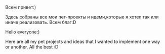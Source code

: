 Всем привет:)

Здесь собраны все мои пет-проекты и идеми,которые я хотел так или иначе реализовать.
Всем благ:D



Hello everyone:)

Here are all my pet projects and ideas that I wanted to implement one way or another.
All the best :D
